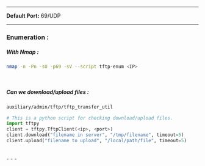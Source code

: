 - - -
**Default Port:** 69/UDP
- - -
### Enumeration : 

##### With Nmap : 

```sh
nmap -n -Pn -sU -p69 -sV --script tftp-enum <IP>
```
<br>

##### Can we download/upload files : 

```sh
auxiliary/admin/tftp/tftp_transfer_util
```

```python
# This is a python script for checking download/upload files. 
import tftpy
client = tftpy.TftpClient(<ip>, <port>)
client.download("filename in server", "/tmp/filename", timeout=5)
client.upload("filename to upload", "/local/path/file", timeout=5)
```
<br>
- - -